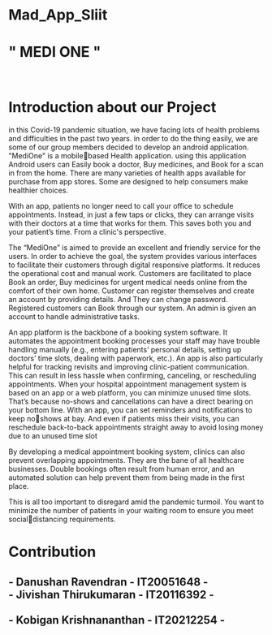 # Mad_App_Sliit
<h1><b> " MEDI ONE " </b></h1>
<br>
<H1>Introduction about our Project</H1>

in this Covid-19 pandemic situation, we have facing lots of health problems and 
difficulties in the past two years. in order to do the thing easily, we are some of our 
group members decided to develop an android application. "MediOne" is a mobilebased Health application. using this application Android users can Easily book a 
doctor, Buy medicines, and Book for a scan in from the home.
There are many varieties of health apps available for purchase from app stores. 
Some are designed to help consumers make healthier choices.

With an app, patients no longer need to call your office to schedule appointments. 
Instead, in just a few taps or clicks, they can arrange visits with their doctors at a 
time that works for them. This saves both you and your patient’s time. From a clinic's 
perspective.

The “MediOne” is aimed to provide an excellent and friendly service for the users. In 
order to achieve the goal, the system provides various interfaces to facilitate their 
customers through digital responsive platforms. It reduces the operational cost and 
manual work. Customers are facilitated to place Book an order, Buy medicines for 
urgent medical needs online from the comfort of their own home. Customer can 
register themselves and create an account by providing details. And They can 
change password. Registered customers can Book through our system.
 An admin is given an account to handle administrative tasks.

An app platform is the backbone of a booking system software. It automates the 
appointment booking processes your staff may have trouble handling manually (e.g., 
entering patients’ personal details, setting up doctors’ time slots, dealing with 
paperwork, etc.). An app is also particularly helpful for tracking revisits and improving 
clinic-patient communication. This can result in less hassle when confirming, 
canceling, or rescheduling appointments. When your hospital appointment 
management system is based on an app or a web platform, you can minimize unused 
time slots. That’s because no-shows and cancellations can have a direct bearing on 
your bottom line. With an app, you can set reminders and notifications to keep noshows at bay. And even if patients miss their visits, you can reschedule back-to-back 
appointments straight away to avoid losing money due to an unused time slot

By developing a medical appointment booking system, clinics can also prevent 
overlapping appointments. They are the bane of all healthcare businesses. Double 
bookings often result from human error, and an automated solution can help prevent 
them from being made in the first place.

This is all too important to disregard amid the pandemic turmoil. You want to 
minimize the number of patients in your waiting room to ensure you meet socialdistancing requirements.
<h1>
Contribution </h1>
<h2>
 -  Danushan Ravendran     -  IT20051648 -<br>
 -  Jivishan Thirukumaran  -  IT20116392 - <br>
 <br>
 -  Kobigan Krishnananthan -  IT20212254 - <br>
 </h2>
